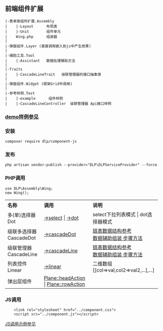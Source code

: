 ## 前端组件扩展

    |-表单类组件扩展.Assembly
    |    |-Layout      布局类 
    |    |-Unit        组件单元
    |    Wing.php      组装器
    |
    |-弹窗组件.Layer (直接调用嵌入到js中产生效果)
    |     
    |-辅助工具.Tool
    |    |-Assistant   数据处理辅助方法  
    |
    |-Traits
    |    |-CascadeLineTrait   级联管理器的接口抽象类 
    |
    |-弹窗组件.Widget (框架Grid中调用)
    |
    |-参考样例.Test
    |    |-example      组件样例
    |    |-CascadeLineController  级联管理器 Api接口样例
    
    
### [demo样例参见](https://codepen.io/ydtg1993-the-bashful/pen/rNdWade)

### 安装
```shell script
composer require dlp/component-js
```
### 发布
```shell script
php artisan vendor:publish --provider="DLP\DLPServiceProvider" --force
```

### PHP调用

    use DLP\Assembly\Wing;
    new Wing();
    
<table> 
    <tr>
        <th style="text-align:left;">名称</td>
        <th style="text-align:left;">调用</td>
        <th style="text-align:left;">说明</td>
    </tr>
    <tr>
        <td style="text-align:left;">多(单)选择器 Dot</td>
        <td style="text-align:left;"><a target="_blank" href='https://github.com/laravel-admin-extensions/component-js/blob/main/test/example.php#L156'>->select</a>
        | <a target="_blank" href='https://github.com/laravel-admin-extensions/component-js/blob/main/test/example.php#L163'>->dot</a></td>
        <td style="text-align:left;">select下拉列表模式 | dot选择器模式</td>
    </tr>
    <tr>
        <td style="text-align:left;">级联多选择器 CascadeDot</td>
        <td style="text-align:left;"><a target="_blank" href='https://github.com/laravel-admin-extensions/component-js/blob/main/test/example.php#L189'>->cascadeDot</a></td>
        <td style="text-align:left;"><a target="_blank" href='https://github.com/laravel-admin-extensions/component-js/blob/main/test/example.php#L221'>链表数据结构参考</a>
         <br/>
         <a target="_blank" href='https://github.com/laravel-admin-extensions/component-js/blob/main/test/example.php#L211'>数据辅助组装 步骤方法</a><br/>
         </td></td> 
    </tr>
    <tr>
        <td style="text-align:left;">级联管理器 CascadeLine</td>
        <td style="text-align:left;"><a target="_blank" href='https://github.com/laravel-admin-extensions/component-js/blob/main/test/example.php#L191'>->cascadeLine</a></td>
        <td style="text-align:left;"><a target="_blank" href='https://github.com/laravel-admin-extensions/component-js/blob/main/test/example.php#L221'>链表数据结构参考</a>
         <br/>
         <a target="_blank" href='https://github.com/laravel-admin-extensions/component-js/blob/main/test/example.php#L211'>数据辅助组装 步骤方法</a><br/>
         </td></td> 
    </tr>
    <tr>
        <td style="text-align:left;">列表控件 Linear</td>
        <td style="text-align:left;"><a target="_blank" href='https://github.com/laravel-admin-extensions/component-js/blob/main/test/example.php#L193'>->linear</a></td>
        <td style="text-align:left;">二维数组<br/>[[col=>val,col2=>val2,...],...]</td>
    </tr>
    <tr>
        <td style="text-align:left;">弹出层组件</td>
        <td style="text-align:left;"><a target="_blank" href='https://github.com/laravel-admin-extensions/component-js/blob/main/test/example.php#L55'>Plane::headAction</a> 
        | <a target="_blank" href='https://github.com/laravel-admin-extensions/component-js/blob/main/test/example.php#L70'>Plane::rowAction</a></td>
        <td style="text-align:left;"></td>
    </tr>
</table>

### JS调用

        <link rel="stylesheet" href="../component.css">
        <script src="../component.js"></script>

<a target="_blank" href='https://github.com/laravel-admin-extensions/component-js/blob/main/test/index.html#L175'>JS调用示例参见</a>